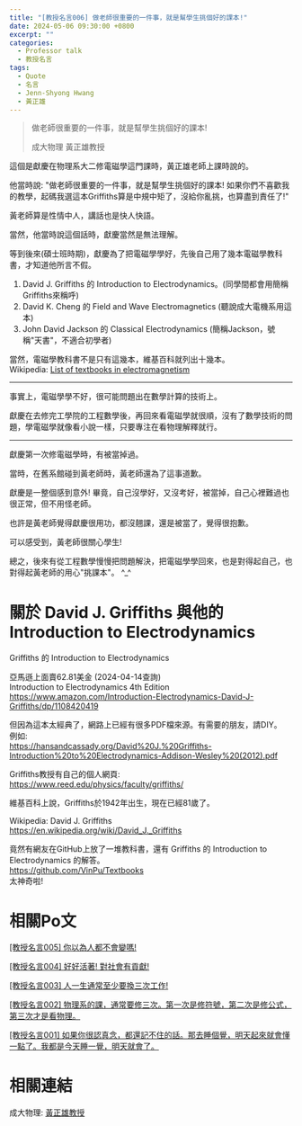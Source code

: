 ```yaml
---
title: "[教授名言006] 做老師很重要的一件事，就是幫學生挑個好的課本!"
date: 2024-05-06 09:30:00 +0800
excerpt: ""
categories:
  - Professor talk
  - 教授名言
tags:
  - Quote
  - 名言
  - Jenn-Shyong Hwang
  - 黃正雄
---
```


> 做老師很重要的一件事，就是幫學生挑個好的課本!
>
> 成大物理 黃正雄教授

這個是獻慶在物理系大二修電磁學這門課時，黃正雄老師上課時說的。

他當時說: "做老師很重要的一件事，就是幫學生挑個好的課本! 如果你們不喜歡我的教學，起碼我選這本Griffiths算是中規中矩了，沒給你亂挑，也算盡到責任了!"

黃老師算是性情中人，講話也是快人快語。

當然，他當時說這個話時，獻慶當然是無法理解。

等到後來(碩士班時期)，獻慶為了把電磁學學好，先後自己用了幾本電磁學教科書，才知道他所言不假。
1. David J. Griffiths 的 Introduction to Electrodynamics。(同學間都會用簡稱Griffiths來稱呼)
2. David K. Cheng 的 Field and Wave Electromagnetics (聽說成大電機系用這本)
3. John David Jackson 的 Classical Electrodynamics (簡稱Jackson，號稱"天書"，不適合初學者)

當然，電磁學教科書不是只有這幾本，維基百科就列出十幾本。  
Wikipedia: [List of textbooks in electromagnetism](<https://en.wikipedia.org/wiki/List_of_textbooks_in_electromagnetism>)  

---

事實上，電磁學學不好，很可能問題出在數學計算的技術上。

獻慶在去修完工學院的工程數學後，再回來看電磁學就很順，沒有了數學技術的問題，學電磁學就像看小說一樣，只要專注在看物理解釋就行。

---

獻慶第一次修電磁學時，有被當掉過。

當時，在舊系館碰到黃老師時，黃老師還為了這事道歉。

獻慶是一整個感到意外! 畢竟，自己沒學好，又沒考好，被當掉，自己心裡難過也很正常，但不用怪老師。

也許是黃老師覺得獻慶很用功，都沒翹課，還是被當了，覺得很抱歉。

可以感受到，黃老師很關心學生!

總之，後來有從工程數學慢慢把問題解決，把電磁學學回來，也是對得起自己，也對得起黃老師的用心"挑課本"。 ^_^

# 關於 David J. Griffiths 與他的 Introduction to Electrodynamics

Griffiths 的 Introduction to Electrodynamics

亞馬遜上面賣62.81美金 (2024-04-14查詢)  
Introduction to Electrodynamics 4th Edition  
<https://www.amazon.com/Introduction-Electrodynamics-David-J-Griffiths/dp/1108420419>

但因為這本太經典了，網路上已經有很多PDF檔來源。有需要的朋友，請DIY。  
例如:  
<https://hansandcassady.org/David%20J.%20Griffiths-Introduction%20to%20Electrodynamics-Addison-Wesley%20(2012).pdf>

Griffiths教授有自己的個人網頁:  
<https://www.reed.edu/physics/faculty/griffiths/>

維基百科上說，Griffiths於1942年出生，現在已經81歲了。  

Wikipedia: David J. Griffiths  
<https://en.wikipedia.org/wiki/David_J._Griffiths>

竟然有網友在GitHub上放了一堆教科書，還有 Griffiths 的 Introduction to Electrodynamics 的解答。  
<https://github.com/VinPu/Textbooks>  
太神奇啦!

# 相關Po文

[[教授名言005] 你以為人都不會變嗎!](<https://hsienching.github.io/2024/04/25/Professor-Talk-005/>)  

[[教授名言004] 好好活著! 對社會有貢獻!](<https://hsienching.github.io/2024/04/07/Professor-Talk-004/>)

[[教授名言003] 人一生通常至少要換三次工作!](<https://hsienching.github.io/2024/04/06/Professor-Talk-003/>)

[[教授名言002] 物理系的課，通常要修三次。第一次是修符號，第二次是修公式，第三次才是看物理。](<https://hsienching.github.io/2024/04/04/Professor-Talk-002/>)

[[教授名言001] 如果你很認真念，都還記不住的話。那去睡個覺，明天起來就會懂一點了。我都是今天睡一覺，明天就會了。](<https://hsienching.github.io/2024/04/03/Professor-Talk-001/>)

# 相關連結

成大物理: [黃正雄教授](<https://www.phys.ncku.edu.tw/committees-detail/132/>)
